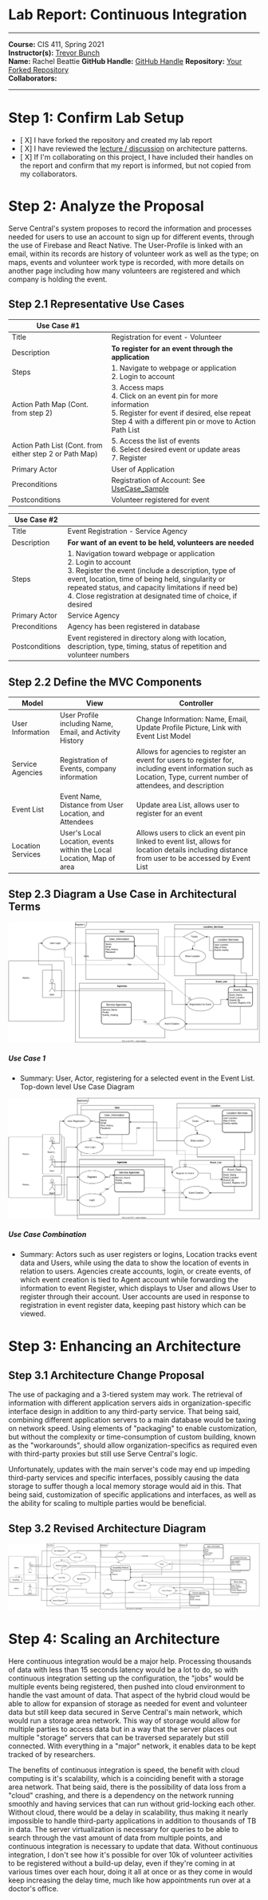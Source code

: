 # Lab Report: Continuous Integration
___
**Course:** CIS 411, Spring 2021  
**Instructor(s):** [Trevor Bunch](https://github.com/trevordbunch)  
**Name:** Rachel Beattie
**GitHub Handle:** [GitHub Handle](https://github.com/R-B1509)
**Repository:** [Your Forked Repository](https://github.com/R-B1509/cis411_lab2_arch)  
**Collaborators:** 
___

# Step 1: Confirm Lab Setup
- [ X] I have forked the repository and created my lab report
- [ X] I have reviewed the [lecture / discussion](../assets/04p1_SolutionArchitectures.pdf) on architecture patterns.
- [ X] If I'm collaborating on this project, I have included their handles on the report and confirm that my report is informed, but not copied from my collaborators.

# Step 2: Analyze the Proposal
Serve Central's system proposes to record the information and processes needed for users to use an account to sign up for different events, through the use of Firebase and React Native. The User-Profile is linked with an email, within its records are history of volunteer work as well as the type; on maps, events and volunteer work type is recorded, with more details on another page including  how many volunteers are registered and which company is holding the event.
## Step 2.1 Representative Use Cases  

| Use Case #1 | |
|---|---|
| Title | Registration for event - Volunteer |
| Description| **To register for an event through the application** | 
|Steps| 1. Navigate to webpage or application<br> 2. Login to account|
|Action Path Map (Cont. from step 2)| 3. Access maps<br> 4. Click on an event pin for more information<br> 5. Register for event if desired, else repeat Step 4 with a different pin or move to Action Path List|
|Action Path List (Cont. from either step 2 or Path Map)| 5. Access the list of events<br> 6. Select desired event or update areas<br> 7. Register|
| Primary Actor | User of Application |
| Preconditions | Registration of Account: See [UseCase_Sample](https://github.com/R-B1509/cis411_lab2_arch/blob/main/assets/UseCase_Sample.md) |
| Postconditions | Volunteer registered for event |

| Use Case #2 | |
|---|---|
| Title | Event Registration - Service Agency|
| Description | **For want of an event to be held, volunteers are needed**|
|Steps| 1. Navigation toward webpage or application<br> 2. Login to account<br> 3. Register the event (include a description, type of event, location, time of being held, singularity or repeated status, and capacity limitations if need be)<br> 4. Close registration at designated time of choice, if desired |
| Primary Actor | Service Agency |
| Preconditions | Agency has been registered in database |
| Postconditions | Event registered in directory along with location, description, type, timing, status of repetition and volunteer numbers |

## Step 2.2 Define the MVC Components

| Model | View | Controller |
|---|---|---|
| User Information | User Profile including Name, Email, and Activity History | Change Information: Name, Email, Update Profile Picture, Link with Event List Model |
| Service Agencies | Registration of Events, company information | Allows for agencies to register an event for users to register for, including event information such as Location, Type, current number of attendees, and description |
| Event List | Event Name, Distance from User Location, and Attendees | Update area List, allows user to register for an event |
| Location Services  | User's Local Location, events within the Local Location, Map of area | Allows users to click an event pin linked to event list, allows for location details including distance from user to be accessed by Event List |

## Step 2.3 Diagram a Use Case in Architectural Terms
![Use Case for App](/assets/UseCaseRegisterForEvent.drawio.svg)
 ##### Use Case 1
- Summary: User, Actor, registering for a selected event in the Event List. Top-down level Use Case Diagram
  
![Use Case Combination](/assets/Lab2Diagram.drawio.svg)
##### Use Case Combination
- Summary: Actors such as user registers or logins, Location tracks event data and Users, while using the data to show the location of events in relation to users. Agencies create accounts, login, or create events, of which event creation is tied to Agent account while forwarding the information to event Register, which displays to User and allows User to register through their account. User accounts are used in response to registration in event register data, keeping past history which can be viewed.

# Step 3: Enhancing an Architecture

## Step 3.1 Architecture Change Proposal

<p> The use of packaging and a 3-tiered system may work. The retrieval of information with different application servers aids in organization-specific interface design in addition to any third-party service. That being said, combining different application servers to a main database would be taxing on network speed. Using elements of "packaging" to enable customization, but without the complexity or time-consumption of custom building, known as the "workarounds", should allow organization-specifics as required even with third-party proxies but still use Serve Central's logic. 
</p>
<p> Unfortunately, updates with the main server's code may end up impeding third-party services and specific interfaces, possibly causing the data storage to suffer though a local memory storage would aid in this. That being said, customization of specific applications and interfaces, as well as the ability for scaling to multiple parties would be beneficial.
</p>

## Step 3.2 Revised Architecture Diagram
![Revised Diagram](/assets/Lab2Part3.drawio.svg)


# Step 4: Scaling an Architecture
  <p> Here continuous integration would be a major help. Processing thousands of data with less than 15 seconds latency would be a lot to do, so with continuous integration setting up the configuration, the "jobs" would be multiple events being registered, then pushed into cloud environment to handle the vast amount of data. That aspect of the hybrid cloud would be able to allow for expansion of storage as needed for event and volunteer data but still keep data secured in Serve Central's main network, which would run a storage area network. This way of storage would allow for multiple parties to access data but in a way that the server places out multiple "storage" servers that can be traversed separately but still connected. With everything in a "major" network, it enables data to be kept tracked of by researchers.
  </p>
  <p> The benefits of continuous integration is speed, the benefit with cloud computing is it's scalability, which is a coinciding benefit with a storage area network. That being said, there is the possibility of data loss from a "cloud" crashing, and there is a dependency on the network running smoothly and having services that can run without grid-locking each other. Without cloud, there would be a delay in scalability, thus making it nearly impossible to handle third-party applications in addition to thousands of TB in data. The server virtualization is necessary for queries to be able to search through the vast amount of data from multiple points, and continuous integration is necessary to update that data. Without continuous integration, I don't see how it's possible for over 10k of volunteer activities to be registered without a build-up delay, even if they're coming in at various times over each hour, doing it all at once or as they come in would keep increasing the delay time, much like how appointments run over at a doctor's office.
  </p>
